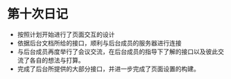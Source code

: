 # 第十次日记

- 按照计划开始进行了页面交互的设计
- 依据后台文档所给的接口，顺利与后台成员的服务器进行连接
- 与后台成员再度举行了会议交流，在后台成员的指导下了解的接口以及彼此交流了各自的想法与打算。
- 完成了后台所提供的大部分接口，并进一步完成了页面设置的构建。

